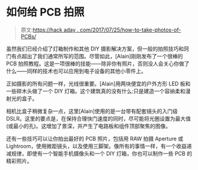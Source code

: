 # 如何给 PCB 拍照

> 原文:[https://hack aday . com/2017/07/25/how-to-take-photos-of-PCBs/](https://hackaday.com/2017/07/25/how-to-take-pictures-of-pcbs/)

虽然我们已经介绍了灯箱制作和其他 DIY 摄影解决方案，但一般的拍照技巧和窍门有点超出了我们通常所写的范围。尽管如此，[Alain]刚刚发布了一个很棒的 PCB 拍照教程。这是一项很棒的技能——除非你有照片，否则没人会关心你做了什么——同样的技术也可以应用到电子设备的其他小零件上。

正如摄影的所有问题一样，光线很重要。[Alain]用两块便宜的户外方形 LED 板和一些碎木头做了一个 DIY 灯箱。这个建筑真的没有什么:只是建造一个容纳柔和漫射光的盒子。

相机比盒子稍微复杂一点，这里[Alain]使用的是一台带有配套镜头的入门级 DSLR。这里的要点是，在保持合理快门速度的同时，尽可能将光圈设置为最大值(或最小的孔)。这增加了景深，并产生了电路板和组件顶部聚焦的图像。

还有一些技巧可以让你拍出最好的 PCB 照片，包括用 RAW 拍摄 Aperture 或 Lightroom，使用微距镜头，以及使用三脚架。像所有的事情一样，有一个收益递减规律，即使有一个智能手机摄像头和一个 DIY 灯箱，你也可以制作一些 PCB 的精彩照片。